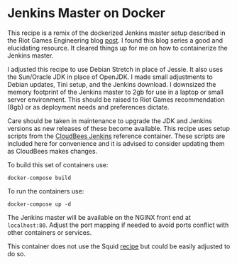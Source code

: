 # Jenkins Master on Docker

This recipe is a remix of the dockerized Jenkins master setup described in the Riot Games Engineering blog [post](https://engineering.riotgames.com/news/taking-control-your-docker-image). I found this blog series a good and elucidating resource. It cleared things up for me on how to containerize the Jenkins master.

I adjusted this recipe to use Debian Stretch in place of Jessie. It also uses the Sun/Oracle JDK in place of OpenJDK. I made small adjustments to Debian updates, Tini setup, and the Jenkins download. I downsized the memory footprint of the Jenkins master to 2gb for use in a laptop or small server environment. This should be raised to Riot Games recommendation (8gb) or as deployment needs and preferences dictate.

Care should be taken in maintenance to upgrade the JDK and Jenkins versions as new releases of these become available. This recipe uses setup scripts from the [CloudBees Jenkins](https://github.com/jenkinsci/docker) reference container. These scripts are included here for convenience and it is advised to consider updating them as CloudBees makes changes.

To build this set of containers use:

```
docker-compose build
```

To run the containers use:

```
docker-compose up -d
```

The Jenkins master will be available on the NGINX front end at `localhost:80`. Adjust the port mapping if needed to avoid ports conflict with other containers or services.

This container does not use the Squid [recipe](../squid/README.md) but could be easily adjusted to do so.